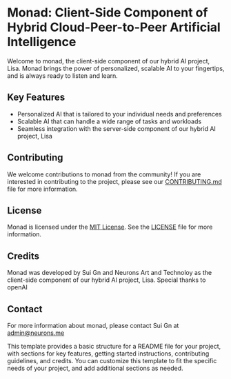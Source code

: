 # Monad: Client-Side Component of Hybrid Cloud-Peer-to-Peer Artificial Intelligence

Welcome to monad, the client-side component of our hybrid AI project, Lisa. Monad brings the power of personalized, scalable AI to your fingertips, and is always ready to listen and learn.

## Key Features

- Personalized AI that is tailored to your individual needs and preferences
- Scalable AI that can handle a wide range of tasks and workloads
- Seamless integration with the server-side component of our hybrid AI project, Lisa


## Contributing

We welcome contributions to monad from the community! If you are interested in contributing to the project, please see our [CONTRIBUTING.md](https://chat.openai.com/chat/CONTRIBUTING.md) file for more information.

## License

Monad is licensed under the [MIT License](https://chat.openai.com/chat/LICENSE). See the [LICENSE](https://chat.openai.com/chat/LICENSE) file for more information.

## Credits

Monad was developed by Sui Gn and Neurons Art and Technoloy as the client-side component of our hybrid AI project, Lisa. Special thanks to openAI

## Contact

For more information about monad, please contact Sui Gn at admin@neurons.me

This template provides a basic structure for a README file for your project, with sections for key features, getting started instructions, contributing guidelines, and credits. You can customize this template to fit the specific needs of your project, and add additional sections as needed.